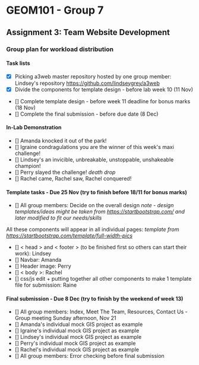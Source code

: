 # GEOM101 - Group 7
## Assignment 3: Team Website Development

### Group plan for workload distribution

#### Task lists

- [x] Picking a3web master repository hosted by one group member: Lindsey's repository https://github.com/lindseygrey/a3web
- [x] Divide the components for template design - before lab week 10 (11 Nov) 
- [] Complete template design - before week 11 deadline for bonus marks (18 Nov)
- [] Complete the final submission - before due date (8 Dec)

#### In-Lab Demonstration

- [] Amanda knocked it out of the park!
- [] Igraine condragulations you are the winner of this week's maxi challenge!
- [] Lindsey's an invicible, unbreakable, unstoppable, unshakeable champion!
- [] Perry slayed the challenge! *death drop*
- [] Rachel came, Rachel saw, Rachel conquered!

#### Template tasks - Due **25 Nov** (try to finish before 18/11 for bonus marks)
- [] All group members: Decide on the overall design
*note - design templates/ideas might be taken from https://startbootstrap.com/ and later modified to fit our needs/skills*

All these components will appear in all individual pages:
*template from https://startbootstrap.com/template/full-width-pics*
- [] < head > and < footer > (to be finished first so others can start their work): Lindsey
- [] Navbar: Amanda
- [] Header image: Perry
- [] < body >: Rachel
- [] css/js edit + putting together all other components to make 1 template file for submission: Raine

#### Final submission - Due **8 Dec** (try to finish by the weekend of week 13)
- [] All group members: Index, Meet The Team, Resources, Contact Us - Group meeting Sunday afternoon, Nov 21
- [] Amanda's individual mock GIS project as example
- [] Igraine's individual mock GIS project as example
- [] Lindsey's individual mock GIS project as example
- [] Perry's individual mock GIS project as example
- [] Rachel's individual mock GIS project as example
- [] All group members: Error checking before final submission